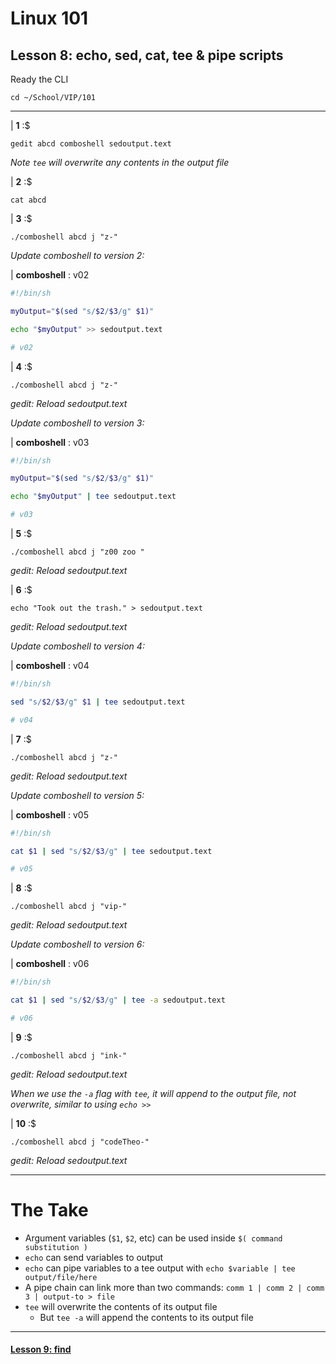 # Linux 101
## Lesson 8: echo, sed, cat, tee & pipe scripts

Ready the CLI

```console
cd ~/School/VIP/101
```

___

| **1** :$

```console
gedit abcd comboshell sedoutput.text
```

*Note `tee` will overwrite any contents in the output file*

| **2** :$

```console
cat abcd
```

| **3** :$

```console
./comboshell abcd j "z-"
```

*Update comboshell to version 2:*

| **comboshell** : v02

```sh
#!/bin/sh

myOutput="$(sed "s/$2/$3/g" $1)"

echo "$myOutput" >> sedoutput.text

# v02
```

| **4** :$

```console
./comboshell abcd j "z-"
```

*gedit: Reload sedoutput.text*

*Update comboshell to version 3:*

| **comboshell** : v03

```sh
#!/bin/sh

myOutput="$(sed "s/$2/$3/g" $1)"

echo "$myOutput" | tee sedoutput.text

# v03
```

| **5** :$

```console
./comboshell abcd j "z00 zoo "
```

*gedit: Reload sedoutput.text*

| **6** :$

```console
echo "Took out the trash." > sedoutput.text
```

*gedit: Reload sedoutput.text*

*Update comboshell to version 4:*

| **comboshell** : v04

```sh
#!/bin/sh

sed "s/$2/$3/g" $1 | tee sedoutput.text

# v04
```

| **7** :$

```console
./comboshell abcd j "z-"
```

*gedit: Reload sedoutput.text*

*Update comboshell to version 5:*

| **comboshell** : v05

```sh
#!/bin/sh

cat $1 | sed "s/$2/$3/g" | tee sedoutput.text

# v05
```

| **8** :$

```console
./comboshell abcd j "vip-"
```

*gedit: Reload sedoutput.text*

*Update comboshell to version 6:*

| **comboshell** : v06

```sh
#!/bin/sh

cat $1 | sed "s/$2/$3/g" | tee -a sedoutput.text

# v06
```

| **9** :$

```console
./comboshell abcd j "ink-"
```

*gedit: Reload sedoutput.text*

*When we use the `-a` flag with `tee`, it will append to the output file, not overwrite, similar to using `echo >>`*

| **10** :$

```console
./comboshell abcd j "codeTheo-"
```

*gedit: Reload sedoutput.text*

___

# The Take

- Argument variables (`$1`, `$2`, etc) can be used inside `$( command substitution )`
- `echo` can send variables to output
- `echo` can pipe variables to a tee output with `echo $variable | tee output/file/here`
- A pipe chain can link more than two commands: `comm 1 | comm 2 | comm 3 | output-to > file`
- `tee` will overwrite the contents of its output file
  - But `tee -a` will append the contents to its output file
___

#### [Lesson 9: find](https://github.com/inkVerb/vip/blob/master/101/Lesson-09.md)
